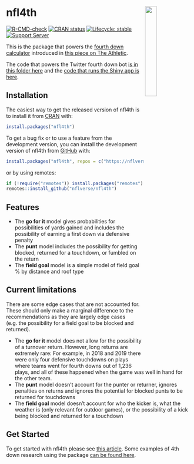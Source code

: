 
<!-- README.md is generated from README.Rmd. Please edit that file -->

# **nfl4th** <img src="man/figures/logo.png" align="right" width="25%" min-width="120px"/>

<!-- badges: start -->

[![R-CMD-check](https://github.com/nflverse/nfl4th/workflows/R-CMD-check/badge.svg)](https://github.com/nflverse/nfl4th/actions)
[![CRAN
status](https://www.r-pkg.org/badges/version-last-release/nfl4th)](https://CRAN.R-project.org/package=nfl4th)
[![Lifecycle:
stable](https://img.shields.io/badge/lifecycle-stable-brightgreen.svg)](https://lifecycle.r-lib.org/articles/stages.html#stable)
[![Support
Server](https://img.shields.io/discord/789805604076126219.svg?color=7289da&label=Support&logo=discord&style=flat-square)](https://discord.com/invite/5Er2FBnnQa)
<!-- badges: end -->

This is the package that powers the [fourth down
calculator](https://rbsdm.com/stats/fourth_calculator/) introduced in
[this piece on The
Athletic](https://theathletic.com/2144214/2020/10/28/nfl-fourth-down-decisions-the-math-behind-the-leagues-new-aggressiveness/).

The code that powers the Twitter fourth down bot [is in this folder
here](https://github.com/guga31bb/fourth_calculator/tree/main/bot) and
the [code that runs the Shiny app is
here](https://github.com/guga31bb/fourth_calculator/blob/main/app.R).

## Installation

The easiest way to get the released version of nfl4th is to install it
from [CRAN](https://cran.r-project.org/package=nfl4th) with:

``` r
install.packages("nfl4th")
```

To get a bug fix or to use a feature from the development version, you
can install the development version of nfl4th from
[GitHub](https://github.com/nflverse/nfl4th/) with:

``` r
install.packages("nfl4th", repos = c("https://nflverse.r-universe.dev", getOption("repos")))
```

or by using remotes:

``` r
if (!require("remotes")) install.packages("remotes")
remotes::install_github("nflverse/nfl4th")
```

## Features

- The **go for it** model gives probabilities for possibilities of yards
  gained and includes the possibility of earning a first down via
  defensive penalty
- The **punt** model includes the possibility for getting blocked,
  returned for a touchdown, or fumbled on the return
- The **field goal** model is a simple model of field goal % by distance
  and roof type

## Current limitations

There are some edge cases that are not accounted for. These should only
make a marginal difference to the recommendations as they are largely
edge cases (e.g. the possibility for a field goal to be blocked and
returned).

- The **go for it** model does not allow for the possibility of a
  turnover return. However, long returns are extremely rare: For
  example, in 2018 and 2019 there were only four defensive touchdowns on
  plays where teams went for fourth downs out of 1,236 plays, and all of
  these happened when the game was well in hand for the other team.
- The **punt** model doesn’t account for the punter or returner, ignores
  penalties on returns and ignores the potential for blocked punts to be
  returned for touchdowns
- The **field goal** model doesn’t account for who the kicker is, what
  the weather is (only relevant for outdoor games), or the possibility
  of a kick being blocked and returned for a touchdown

## Get Started

To get started with nfl4th please see [this
article](https://www.nfl4th.com/articles/articles/nfl4th.html). Some
examples of 4th down research using the package [can be found
here](https://www.nfl4th.com/articles/articles/4th-down-research.html).
